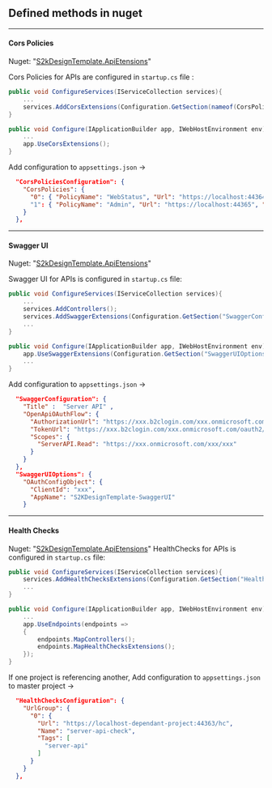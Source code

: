 ## Defined methods in nuget
---
#### Cors Policies
Nuget: "[S2kDesignTemplate.ApiEtensions](https://github.com/s2kdesign-com/WASM_Net5_Azure_B2C_Template/packages/1008690)"

Cors Policies for APIs are configured in `startup.cs` file : 

```c# 
public void ConfigureServices(IServiceCollection services){
    ...
    services.AddCorsExtensions(Configuration.GetSection(nameof(CorsPoliciesConfiguration)).Get<CorsPoliciesConfiguration>());
}
```
```c#
public void Configure(IApplicationBuilder app, IWebHostEnvironment env){
    ...
    app.UseCorsExtensions();
}
```

Add configuration to `appsettings.json` ->
```json
  "CorsPoliciesConfiguration": {
    "CorsPolicies": {
      "0": { "PolicyName": "WebStatus", "Url": "https://localhost:44364", "Enabled": true }
      "1": { "PolicyName": "Admin", "Url": "https://localhost:44365", "Enabled": true }
    }
  },
```
---
#### Swagger UI 
Nuget: "[S2kDesignTemplate.ApiEtensions](https://github.com/s2kdesign-com/WASM_Net5_Azure_B2C_Template/packages/1008690)"

Swagger UI for APIs is configured in `startup.cs` file: 
```c# 
public void ConfigureServices(IServiceCollection services){
    ...
    services.AddControllers();
    services.AddSwaggerExtensions(Configuration.GetSection("SwaggerConfiguration"));
    ...
}
```
```c#
public void Configure(IApplicationBuilder app, IWebHostEnvironment env){   
    app.UseSwaggerExtensions(Configuration.GetSection("SwaggerUIOptions"));
    ...
}
```
Add configuration to `appsettings.json` ->
```json
  "SwaggerConfiguration": {
    "Title" :  "Server API" ,
    "OpenApiOAuthFlow": {
      "AuthorizationUrl": "https://xxx.b2clogin.com/xxx.onmicrosoft.com/xxx/oauth2/v2.0/authorize",
      "TokenUrl": "https://xxx.b2clogin.com/xxx.onmicrosoft.com/oauth2/v2.0/token",
      "Scopes": {
        "ServerAPI.Read": "https://xxx.onmicrosoft.com/xxx/xxx"
      }
    }
  },
  "SwaggerUIOptions": {
    "OAuthConfigObject": {
      "ClientId": "xxx",
      "AppName": "S2KDesignTemplate-SwaggerUI"
    }
```
---
#### Health Checks
Nuget: "[S2kDesignTemplate.ApiEtensions](https://github.com/s2kdesign-com/WASM_Net5_Azure_B2C_Template/packages/1008690)"
HealthChecks for APIs is configured in `startup.cs` file: 
```c# 
public void ConfigureServices(IServiceCollection services){
    services.AddHealthChecksExtensions(Configuration.GetSection("HealthChecksConfiguration"));
    ...
}
```
```c#
public void Configure(IApplicationBuilder app, IWebHostEnvironment env){   
    ...
    app.UseEndpoints(endpoints =>
    {
        endpoints.MapControllers();
        endpoints.MapHealthChecksExtensions();
    });
}
```

If one project is referencing another, Add configuration to `appsettings.json` to master project ->
```json
  "HealthChecksConfiguration": {
    "UrlGroup": {
      "0": {
        "Url": "https://localhost-dependant-project:44363/hc",
        "Name": "server-api-check",
        "Tags": [
          "server-api"
        ]
      }
    }
  },
```